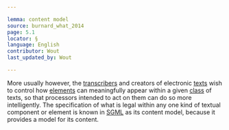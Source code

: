 ```yaml
---

lemma: content model
source: burnard_what_2014
page: 5.1
locator: §
language: English
contributor: Wout
last_updated_by: Wout

---
```


More usually however, the [transcribers](transcription.html) and creators of electronic [texts](text.html) wish to control how [elements](element.html) can meaningfully appear within a given [class](class.html) of texts, so that processors intended to act on them can do so more intelligently. The specification of what is legal within any one kind of textual component or element is known in [SGML](SGML.html) as its content model, because it provides a model for its content.
